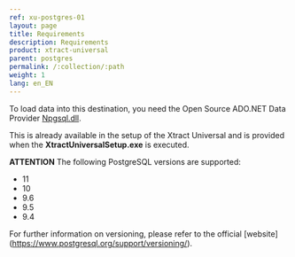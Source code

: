 ```yaml
---
ref: xu-postgres-01
layout: page
title: Requirements
description: Requirements
product: xtract-universal
parent: postgres
permalink: /:collection/:path
weight: 1
lang: en_EN
---
```


To load data into this destination, you need the Open Source ADO.NET Data Provider [Npgsql.dll](https://www.postgresql.org/docs/11/external-interfaces.html).

This is already available in the setup of the Xtract Universal and is provided when the **XtractUniversalSetup.exe** is executed. 

**ATTENTION** The following PostgreSQL versions are supported:

- 11
- 10
- 9.6
- 9.5
- 9.4

For further information on versioning, please refer to the official [website] (https://www.postgresql.org/support/versioning/).




